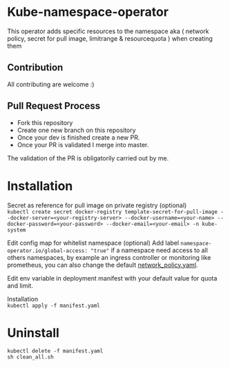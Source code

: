 # Kube-namespace-operator

This operator adds specific resources to the namespace aka ( network policy, secret for pull image, limitrange & resourcequota ) when creating them

## Contribution
All contributing are welcome :)  

## Pull Request Process

- Fork this repository 
- Create one new branch on this repository
- Once your dev is finished create a new PR.
- Once your PR is validated I merge into master.

The validation of the PR is obligatorily carried out by me.

# Installation 

Secret as reference for pull image on private registry (optional)  
`kubectl create secret docker-registry template-secret-for-pull-image --docker-server=<your-registry-server> --docker-username=<your-name> --docker-password=<your-password> --docker-email=<your-email> -n kube-system`

Edit config map for whitelist namespace (optional)
Add label `namespace-operator.io/global-access: "true"` if a namespace need access to all others namespaces, by example an ingress controller or monitoring like prometheus, you can also change the default [network_policy.yaml](https://github.com/ahmetb/kubernetes-network-policy-recipes).  

Edit env variable in deployment manifest with your default value for quota and limit.    

Installation  
`kubectl apply -f manifest.yaml`

# Uninstall
```
kubectl delete -f manifest.yaml
sh clean_all.sh
```